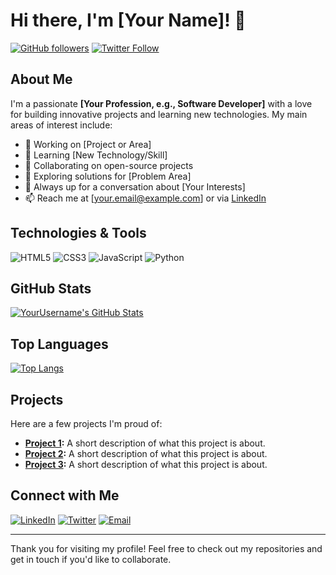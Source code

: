 
# Hi there, I'm [Your Name]! 👋

[![GitHub followers](https://img.shields.io/github/followers/YourUsername?style=social)](https://github.com/YourUsername)
[![Twitter Follow](https://img.shields.io/twitter/follow/YourTwitterHandle?style=social)](https://twitter.com/YourTwitterHandle)

## About Me

I'm a passionate **[Your Profession, e.g., Software Developer]** with a love for building innovative projects and learning new technologies. My main areas of interest include:
- 🔭 Working on [Project or Area]
- 🌱 Learning [New Technology/Skill]
- 👯 Collaborating on open-source projects
- 🤔 Exploring solutions for [Problem Area]
- 💬 Always up for a conversation about [Your Interests]
- 📫 Reach me at [your.email@example.com] or via [LinkedIn](https://www.linkedin.com/in/YourLinkedInUsername/)

## Technologies & Tools

![HTML5](https://img.shields.io/badge/HTML5-E34F26?style=flat-square&logo=html5&logoColor=white)
![CSS3](https://img.shields.io/badge/CSS3-1572B6?style=flat-square&logo=css3)
![JavaScript](https://img.shields.io/badge/JavaScript-F7DF1E?style=flat-square&logo=javascript&logoColor=black)
![Python](https://img.shields.io/badge/Python-3776AB?style=flat-square&logo=python&logoColor=white)
<!-- Add more badges as needed -->

## GitHub Stats

[![YourUsername's GitHub Stats](https://github-readme-stats.vercel.app/api?username=YourUsername&show_icons=true&theme=radical)](https://github.com/YourUsername)

## Top Languages

[![Top Langs](https://github-readme-stats.vercel.app/api/top-langs/?username=YourUsername&layout=compact&theme=radical)](https://github.com/YourUsername)

## Projects

Here are a few projects I'm proud of:
- **[Project 1](https://github.com/YourUsername/Project1):** A short description of what this project is about.
- **[Project 2](https://github.com/YourUsername/Project2):** A short description of what this project is about.
- **[Project 3](https://github.com/YourUsername/Project3):** A short description of what this project is about.

## Connect with Me

[![LinkedIn](https://img.shields.io/badge/LinkedIn-0077B5?style=for-the-badge&logo=linkedin&logoColor=white)](https://www.linkedin.com/in/YourLinkedInUsername/)
[![Twitter](https://img.shields.io/badge/Twitter-1DA1F2?style=for-the-badge&logo=twitter&logoColor=white)](https://twitter.com/YourTwitterHandle)
[![Email](https://img.shields.io/badge/Email-D14836?style=for-the-badge&logo=gmail&logoColor=white)](mailto:your.email@example.com)

---

Thank you for visiting my profile! Feel free to check out my repositories and get in touch if you'd like to collaborate.

